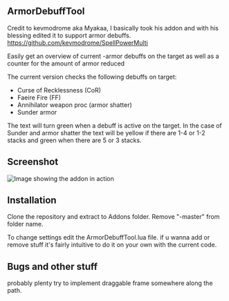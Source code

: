 ## ArmorDebuffTool
Credit to kevmodrome aka Myakaa, I basically took his addon and with his blessing edited it to support armor debuffs. 
https://github.com/kevmodrome/SpellPowerMulti

Easily get an overview of current -armor debuffs on the target as well as a counter for the amount of armor reduced

The current version checks the following debuffs on target:
* Curse of Recklessness (CoR)
* Faeire Fire (FF)
* Annihilator weapon proc (armor shatter)
* Sunder armor 

The text will turn green when a debuff is active on the target. In the case of Sunder and armor shatter the text will be yellow if there are 1-4 or 1-2 stacks and green when there are 5 or 3 stacks.

## Screenshot

![Image showing the addon in action](https://i.imgur.com/X8oyrF3.png)

## Installation

Clone the repository and extract to Addons folder. Remove "-master" from folder name.

To change settings edit the ArmorDebuffTool.lua file.
if u wanna add or remove stuff it's fairly intuitive to do it on your own with the current code.

## Bugs and other stuff

probably plenty
try to implement draggable frame somewhere along the path.
